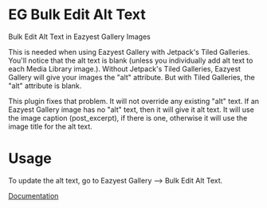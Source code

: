 # EG Bulk Edit Alt Text
Bulk Edit Alt Text in Eazyest Gallery Images

This is needed when using Eazyest Gallery with Jetpack's Tiled Galleries. You'll notice that the alt text is blank (unless you individually add alt text to each Media Library image.). Without Jetpack's Tiled Galleries, Eazyest Gallery will give your images the "alt" attribute. But with Tiled Galleries, the "alt" attribute is blank.

This plugin fixes that problem. It will not override any existing "alt" text. If an Eazyest Gallery image has no "alt" text, then it will give it alt text. It will use the image caption (post_excerpt), if there is one, otherwise it will use the image title for the alt text.

Usage
===========
To update the alt text, go to Eazyest Gallery --> Bulk Edit Alt Text.


[Documentation](http://isabelcastillo.com/free-plugins/eazyest-gallery-bulk-edit-alt-text)
